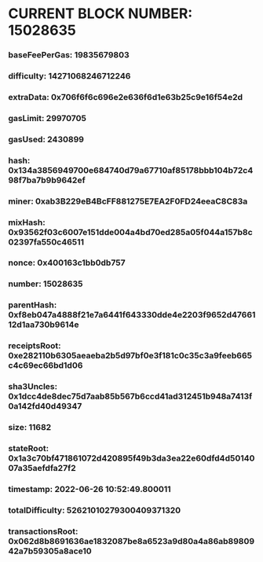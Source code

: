# CURRENT BLOCK NUMBER: 15028635

### baseFeePerGas: 19835679803
### difficulty: 14271068246712246
### extraData: 0x706f6f6c696e2e636f6d1e63b25c9e16f54e2d
### gasLimit: 29970705
### gasUsed: 2430899
### hash: 0x134a3856949700e684740d79a67710af85178bbb104b72c498f7ba7b9b9642ef
### miner: 0xab3B229eB4BcFF881275E7EA2F0FD24eeaC8C83a
### mixHash: 0x93562f03c6007e151dde004a4bd70ed285a05f044a157b8c02397fa550c46511
### nonce: 0x400163c1bb0db757
### number: 15028635
### parentHash: 0xf8eb047a4888f21e7a6441f643330dde4e2203f9652d4766112d1aa730b9614e
### receiptsRoot: 0xe282110b6305aeaeba2b5d97bf0e3f181c0c35c3a9feeb665c4c69ec66bd1d06
### sha3Uncles: 0x1dcc4de8dec75d7aab85b567b6ccd41ad312451b948a7413f0a142fd40d49347
### size: 11682
### stateRoot: 0x1a3c70bf471861072d420895f49b3da3ea22e60dfd4d5014007a35aefdfa27f2
### timestamp: 2022-06-26 10:52:49.800011
### totalDifficulty: 52621010279300409371320
### transactionsRoot: 0x062d8b8691636ae1832087be8a6523a9d80a4a86ab8980942a7b59305a8ace10
